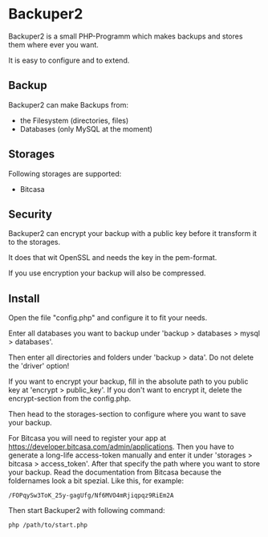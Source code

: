 # Backuper2
Backuper2 is a small PHP-Programm which makes backups and stores them where ever you want.

It is easy to configure and to extend.

## Backup
Backuper2 can make Backups from:
- the Filesystem (directories, files)
- Databases (only MySQL at the moment)

## Storages
Following storages are supported:
- Bitcasa

## Security
Backuper2 can encrypt your backup with a public key before it transform it to the storages.

It does that wit OpenSSL and needs the key in the pem-format.

If you use encryption your backup will also be compressed.

## Install
Open the file "config.php" and configure it to fit your needs.

Enter all databases you want to backup under 'backup > databases > mysql > databases'.

Then enter all directories and folders under 'backup > data'. Do not delete the 'driver' option!

If you want to encrypt your backup, fill in the absolute path to you public key at 'encrypt > public_key'. If you
don't want to encrypt it, delete the encrypt-section from the config.php.

Then head to the storages-section to configure where you want to save your backup.

For Bitcasa you will need to register your app at https://developer.bitcasa.com/admin/applications. Then you have
to generate a long-life access-token manually and enter it under 'storages > bitcasa > access_token'. After that
specify the path where you want to store your backup. Read the documentation from Bitcasa because the foldernames
look a bit spezial. Like this, for example:

    /FOPqySw3ToK_25y-gagUfg/Nf6MVO4mRjiqpqz9RiEm2A

Then start Backuper2 with following command:

    php /path/to/start.php

